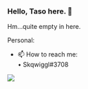 ### Hello, Taso here. 👋

Hm...quite empty in here.


Personal: 

- 📫 How to reach me:<br/>
• Skqwiggl#3708

<img src='https://github-readme-stats.vercel.app/api?username=Skqwiggl&&show_icons=true&title_color=ffffff&icon_color=bb2acf&text_color=daf7dc&bg_color=151515'>
